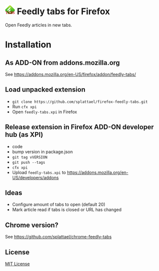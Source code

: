 # ![Feedly tabs icon](data/images/icon-32.png) Feedly tabs for Firefox

Open Feedly articles in new tabs.

# Installation

## As ADD-ON from addons.mozilla.org

See https://addons.mozilla.org/en-US/firefox/addon/feedly-tabs/

## Load unpacked extension

* `git clone https://github.com/splattael/firefox-feedly-tabs.git`
* Run `cfx xpi`
* Open `feedly-tabs.xpi` in Firefox

## Release extension in Firefox ADD-ON developer hub (as XPI)

* code
* bump version in package.json
* `git tag vVERSION`
* `git push --tags`
* `cfx xpi`
* Upload `feedly-tabs.xpi` to https://addons.mozilla.org/en-US/developers/addons

## Ideas

* Configure amount of tabs to open (default 20)
* Mark article read if tabs is closed or URL has changed

## Chrome version?

See https://github.com/splattael/chrome-feedly-tabs

## License

[MIT License](LICENSE.txt)
